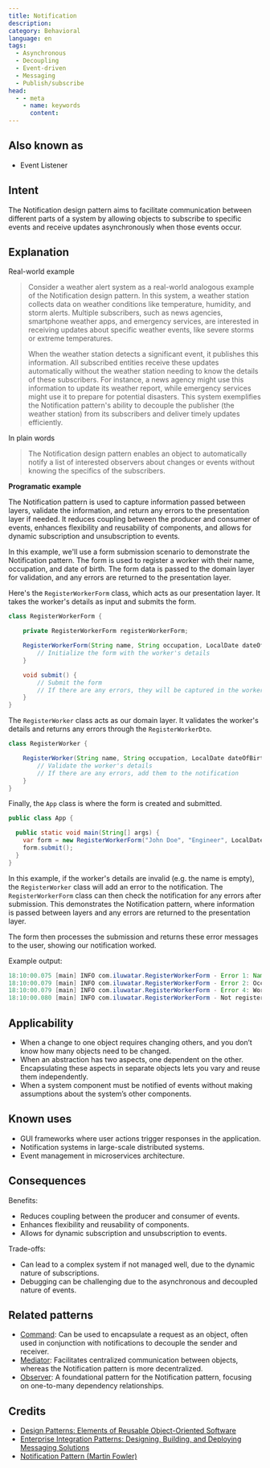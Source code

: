```yaml
---
title: Notification
description:
category: Behavioral
language: en 
tags:
  - Asynchronous
  - Decoupling
  - Event-driven
  - Messaging
  - Publish/subscribe
head:
  - - meta
    - name: keywords
      content:
---
```


## Also known as

* Event Listener

## Intent

The Notification design pattern aims to facilitate communication between different parts of a system by allowing objects to subscribe to specific events and receive updates asynchronously when those events occur.

## Explanation

Real-world example

> Consider a weather alert system as a real-world analogous example of the Notification design pattern. In this system, a weather station collects data on weather conditions like temperature, humidity, and storm alerts. Multiple subscribers, such as news agencies, smartphone weather apps, and emergency services, are interested in receiving updates about specific weather events, like severe storms or extreme temperatures.
>
> When the weather station detects a significant event, it publishes this information. All subscribed entities receive these updates automatically without the weather station needing to know the details of these subscribers. For instance, a news agency might use this information to update its weather report, while emergency services might use it to prepare for potential disasters. This system exemplifies the Notification pattern's ability to decouple the publisher (the weather station) from its subscribers and deliver timely updates efficiently.

In plain words

> The Notification design pattern enables an object to automatically notify a list of interested observers about changes or events without knowing the specifics of the subscribers.

**Programatic example**

The Notification pattern is used to capture information passed between layers, validate the information, and return any errors to the presentation layer if needed. It reduces coupling between the producer and consumer of events, enhances flexibility and reusability of components, and allows for dynamic subscription and unsubscription to events.

In this example, we'll use a form submission scenario to demonstrate the Notification pattern. The form is used to register a worker with their name, occupation, and date of birth. The form data is passed to the domain layer for validation, and any errors are returned to the presentation layer.

Here's the `RegisterWorkerForm` class, which acts as our presentation layer. It takes the worker's details as input and submits the form.

```java
class RegisterWorkerForm {

    private RegisterWorkerForm registerWorkerForm;

    RegisterWorkerForm(String name, String occupation, LocalDate dateOfBirth) {
        // Initialize the form with the worker's details
    }

    void submit() {
        // Submit the form
        // If there are any errors, they will be captured in the worker's notification
    }
}
```

The `RegisterWorker` class acts as our domain layer. It validates the worker's details and returns any errors through the `RegisterWorkerDto`.

```java
class RegisterWorker {

    RegisterWorker(String name, String occupation, LocalDate dateOfBirth) {
        // Validate the worker's details
        // If there are any errors, add them to the notification
    }
}
```

Finally, the `App` class is where the form is created and submitted.

```java
public class App {

  public static void main(String[] args) {
    var form = new RegisterWorkerForm("John Doe", "Engineer", LocalDate.of(1990, 1, 1));
    form.submit();
  }
}
```

In this example, if the worker's details are invalid (e.g. the name is empty), the `RegisterWorker` class will add an error to the notification. The `RegisterWorkerForm` class can then check the notification for any errors after submission. This demonstrates the Notification pattern, where information is passed between layers and any errors are returned to the presentation layer.

The form then processes the submission and returns these error messages to the user, showing our notification worked.

Example output:

```java
18:10:00.075 [main] INFO com.iluwatar.RegisterWorkerForm - Error 1: Name is missing: ""
18:10:00.079 [main] INFO com.iluwatar.RegisterWorkerForm - Error 2: Occupation is missing: ""
18:10:00.079 [main] INFO com.iluwatar.RegisterWorkerForm - Error 4: Worker registered must be over 18: "2016-07-13"
18:10:00.080 [main] INFO com.iluwatar.RegisterWorkerForm - Not registered, see errors
```

## Applicability

* When a change to one object requires changing others, and you don’t know how many objects need to be changed.
* When an abstraction has two aspects, one dependent on the other. Encapsulating these aspects in separate objects lets you vary and reuse them independently.
* When a system component must be notified of events without making assumptions about the system’s other components.

## Known uses

* GUI frameworks where user actions trigger responses in the application.
* Notification systems in large-scale distributed systems.
* Event management in microservices architecture.

## Consequences

Benefits:

* Reduces coupling between the producer and consumer of events.
* Enhances flexibility and reusability of components.
* Allows for dynamic subscription and unsubscription to events.

Trade-offs:

* Can lead to a complex system if not managed well, due to the dynamic nature of subscriptions.
* Debugging can be challenging due to the asynchronous and decoupled nature of events.

## Related patterns

* [Command](https://java-design-patterns.com/patterns/command/): Can be used to encapsulate a request as an object, often used in conjunction with notifications to decouple the sender and receiver.
* [Mediator](https://java-design-patterns.com/patterns/mediator/): Facilitates centralized communication between objects, whereas the Notification pattern is more decentralized.
* [Observer](https://java-design-patterns.com/patterns/observer/): A foundational pattern for the Notification pattern, focusing on one-to-many dependency relationships.

## Credits

* [Design Patterns: Elements of Reusable Object-Oriented Software](https://amzn.to/3w0pvKI)
* [Enterprise Integration Patterns: Designing, Building, and Deploying Messaging Solutions](https://amzn.to/3WcFVui)
* [Notification Pattern (Martin Fowler)](https://martinfowler.com/eaaDev/Notification.html)

